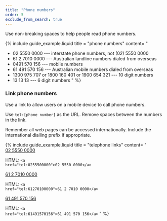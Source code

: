 ```yaml
---
title: "Phone numbers"
order: 5
exclude_from_search: true
---
```


Use non-breaking spaces to help people read phone numbers.

{% include guide_example.liquid
  title = "phone numbers"
  content= "
- 02 5550 0000 --- interstate phone numbers, not (02) 5550 0000
- 61 2 7010 0000 --- Australian landline numbers dialed from overseas
- 0491 570 156 --- mobile numbers
- 61 491 570 156 --- Australian mobile numbers dialed from overseas
- 1300 975 707 or 1800 160 401 or 1900 654 321 --- 10 digit numbers
- 13 13 13 --- 6 digit numbers
"
%}

### Link phone numbers

Use a link to allow users on a mobile device to call phone numbers.

Use `tel:[phone number]` as the URL. Remove spaces between the numbers in the link.

Remember all web pages can be accessed internationally. Include the international dialling prefix if appropriate.

{% include guide_example.liquid
  title = "telephone links"
  content= "
[02&nbsp;5550&nbsp;0000](tel:0255500000)

HTML: <code>&lt;a href=&quot;tel:0255500000&quot;&gt;02&nbsp;5550&nbsp;0000&lt;/a&gt;</code>

[61&nbsp;2&nbsp;7010&nbsp;0000](tel:61270100000)

HTML: <code>&lt;a href=&quot;tel:61270100000&quot;&gt;61&nbsp;2&nbsp;7010&nbsp;0000&lt;/a&gt;</code>

[61&nbsp;491&nbsp;570&nbsp;156](tel:61491570156)

HTML: <code>&lt;a href=&quot;tel:61491570156&quot;&gt;61&nbsp;491&nbsp;570&nbsp;156&lt;/a&gt;</code>
"
%}
